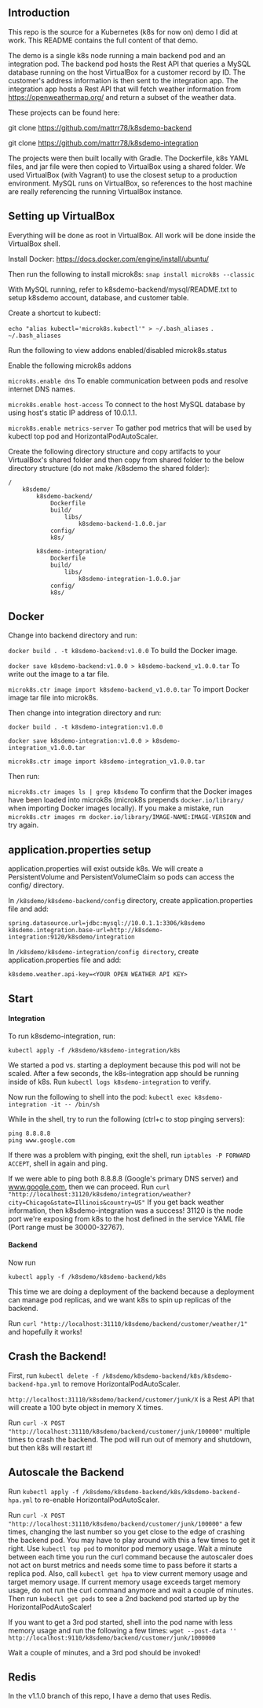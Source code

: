 ## Introduction
This repo is the source for a Kubernetes (k8s for now on) demo I did at work.  This README contains the full content of that demo.

The demo is a single k8s node running a main backend pod and an integration pod.  The backend pod hosts the Rest API that
queries a MySQL database running on the host VirtualBox for a customer record by ID.  The customer's address information
is then sent to the integration app.  The integration app hosts a Rest API that will fetch weather information from
https://openweathermap.org/ and return a subset of the weather data.

These projects can be found here:

git clone https://github.com/mattrr78/k8sdemo-backend

git clone https://github.com/mattrr78/k8sdemo-integration

The projects were then built locally with Gradle.  The Dockerfile, k8s YAML files, and jar file were then copied to 
VirtualBox using a shared folder.  We used VirtualBox (with Vagrant) to use the closest setup to a production environment.
MySQL runs on VirtualBox, so references to the host machine are really referencing the running VirtualBox instance.

## Setting up VirtualBox

Everything will be done as root in VirtualBox.  All work will be done inside the VirtualBox shell.

Install Docker:  https://docs.docker.com/engine/install/ubuntu/

Then run the following to install microk8s:  `snap install microk8s --classic`

With MySQL running, refer to k8sdemo-backend/mysql/README.txt to setup k8sdemo account, database, and customer table.

Create a shortcut to kubectl:

`echo "alias kubectl='microk8s.kubectl'" > ~/.bash_aliases`
`. ~/.bash_aliases`

Run the following to view addons enabled/disabled
microk8s.status

Enable the following microk8s addons

`microk8s.enable dns` To enable communication between pods and resolve internet DNS names.

`microk8s.enable host-access` To connect to the host MySQL database by using host's static IP address of 10.0.1.1.

`microk8s.enable metrics-server` To gather pod metrics that will be used by kubectl top pod and HorizontalPodAutoScaler.

Create the following directory structure and copy artifacts to your VirtualBox's shared folder and then copy from shared
folder to the below directory structure (do not make /k8sdemo the shared folder):

```
/
    k8sdemo/
        k8sdemo-backend/
            Dockerfile
            build/
                libs/
                    k8sdemo-backend-1.0.0.jar
            config/
            k8s/
    
        k8sdemo-integration/
            Dockerfile
            build/
                libs/
                    k8sdemo-integration-1.0.0.jar
            config/
            k8s/
```

## Docker
Change into backend directory and run:

`docker build . -t k8sdemo-backend:v1.0.0` To build the Docker image.

`docker save k8sdemo-backend:v1.0.0 > k8sdemo-backend_v1.0.0.tar`  To write out the image to a tar file.

`microk8s.ctr image import k8sdemo-backend_v1.0.0.tar` To import Docker image tar file into microk8s.

Then change into integration directory and run:

`docker build . -t k8sdemo-integration:v1.0.0`

`docker save k8sdemo-integration:v1.0.0 > k8sdemo-integration_v1.0.0.tar`

`microk8s.ctr image import k8sdemo-integration_v1.0.0.tar`

Then run:

`microk8s.ctr images ls | grep k8sdemo` To confirm that the Docker images have been loaded into microk8s 
(microk8s prepends `docker.io/library/` when importing Docker images locally).  If you make a mistake, run
`microk8s.ctr images rm docker.io/library/IMAGE-NAME:IMAGE-VERSION` and try again.

## application.properties setup

application.properties will exist outside k8s.  We will create a PersistentVolume and PersistentVolumeClaim so pods
can access the config/ directory.

In `/k8sdemo/k8sdemo-backend/config` directory, create application.properties file and add:
```
spring.datasource.url=jdbc:mysql://10.0.1.1:3306/k8sdemo
k8sdemo.integration.base-url=http://k8sdemo-integration:9120/k8sdemo/integration
```

In `/k8sdemo/k8sdemo-integration/config directory`, create application.properties file and add:
```
k8sdemo.weather.api-key=<YOUR OPEN WEATHER API KEY>
```

## Start

#### Integration
To run k8sdemo-integration, run:

```
kubectl apply -f /k8sdemo/k8sdemo-integration/k8s
```

We started a pod vs. starting a deployment because this pod will not be scaled.
After a few seconds, the k8s-integration app should be running inside of k8s.  Run `kubectl logs k8sdemo-integration`
to verify.

Now run the following to shell into the pod:  `kubectl exec k8sdemo-integration -it -- /bin/sh`

While in the shell, try to run the following (ctrl+c to stop pinging servers):
```
ping 8.8.8.8
ping www.google.com
```

If there was a problem with pinging, exit the shell, run `iptables -P FORWARD ACCEPT`, shell in again and ping.

If we were able to ping both 8.8.8.8 (Google's primary DNS server) and www.google.com, then we can proceed.  Run
`curl "http://localhost:31120/k8sdemo/integration/weather?city=Chicago&state=Illinois&country=US"`  If you get back
weather information, then k8sdemo-integration was a success!  31120 is the node port we're exposing from k8s to the 
host defined in the service YAML file (Port range must be 30000-32767).  

#### Backend
Now run 
```
kubectl apply -f /k8sdemo/k8sdemo-backend/k8s
```

This time we are doing a deployment of the backend because a deployment can manage pod replicas, and we want k8s to
spin up replicas of the backend.

Run `curl "http://localhost:31110/k8sdemo/backend/customer/weather/1"` and hopefully it works!

## Crash the Backend!

First, run `kubectl delete -f /k8sdemo/k8sdemo-backend/k8s/k8sdemo-backend-hpa.yml` to remove HorizontalPodAutoScaler.

`http://localhost:31110/k8sdemo/backend/customer/junk/X` is a Rest API that will create a 100 byte object in memory X
times.

Run `curl -X POST "http://localhost:31110/k8sdemo/backend/customer/junk/100000"` multiple times to crash the backend.
The pod will run out of memory and shutdown, but then k8s will restart it!

## Autoscale the Backend

Run `kubectl apply -f /k8sdemo/k8sdemo-backend/k8s/k8sdemo-backend-hpa.yml` to re-enable HorizontalPodAutoScaler.

Run `curl -X POST "http://localhost:31110/k8sdemo/backend/customer/junk/100000"` a few times, changing the last number 
so you get close to the edge of crashing the backend pod.  You may have to play around with this a few times to get it
right.  Use `kubectl top pod` to monitor pod memory usage.  Wait a minute between each time you run the curl command
because the autoscaler does not act on burst metrics and needs some time to pass before it starts a replica pod.  Also,
call `kubectl get hpa` to view current memory usage and target memory usage.  If current memory usage exceeds target
memory usage, do not run the curl command anymore and wait a couple of minutes.  Then run `kubectl get pods` to see a
2nd backend pod started up by the HorizontalPodAutoScaler!

If you want to get a 3rd pod started, shell into the pod name with less memory usage and run the following a few times:
`wget --post-data '' http://localhost:9110/k8sdemo/backend/customer/junk/1000000`

Wait a couple of minutes, and a 3rd pod should be invoked!

## Redis

In the v1.1.0 branch of this repo, I have a demo that uses Redis.
